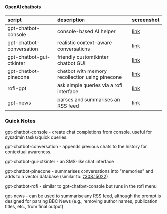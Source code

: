 #### OpenAI chatbots

| script                   | description                                     | screenshot |
|:-------------------------|:------------------------------------------------|:-----------|
| gpt-chatbot-console      | console-based AI helper                         |[link](https://github-production-user-asset-6210df.s3.amazonaws.com/132297919/265040102-b23cbcfb-a62f-45b8-8ab5-606e350dd692.png)|
| gpt-chatbot-conversation | realistic context-aware conversations           |[link](https://github-production-user-asset-6210df.s3.amazonaws.com/132297919/265040873-babf680f-7cfb-4234-a9fe-92882aded02b.png)
| gpt-chatbot-gui-ctkinter | friendly customtkinter chatbot GUI              |[link](https://github-production-user-asset-6210df.s3.amazonaws.com/132297919/265036944-327720d1-67fb-403c-85de-f2c38da110ee.png)| 
| gpt-chatbot-pinecone     | chatbot with memory recollection using pinecone |[link](https://github.com/mikeredev/openai/assets/132297919/e38ed6ca-68c7-4d05-be3b-ff88e57c8903)|
| rofi-gpt                 | ask simple queries via a rofi interface         |[link](https://github.com/mikeredev/openai/assets/132297919/2576e76b-cc8a-408a-9f5b-3213f68746d2)|
| gpt-news                 | parses and summarises an RSS feed               |[link](https://github.com/mikeredev/openai/assets/132297919/e57d5172-c82a-4e54-be73-8319e8dbae80)|

### Quick Notes
gpt-chatbot-console - create chat completions from console. useful for sysadmin tasks/quick queries.

gpt-chatbot-conversation - appends previous chats to the history for contextual awareness.

gpt-chatbot-gui-ctkinter - an SMS-like chat interface

gpt-chatbot-pinecone - summarises conversations into "memories" and adds to a vector database (similar to: [2308.15022](https://arxiv.org/abs/2308.15022))

gpt-chatbot-rofi  - similar to gpt-chatbot-console but runs in the rofi menu

gpt-news - can be used to summarise any RSS feed, although the prompt is designed for parsing BBC News (e.g., removing author names, publication titles, etc., from final output)
